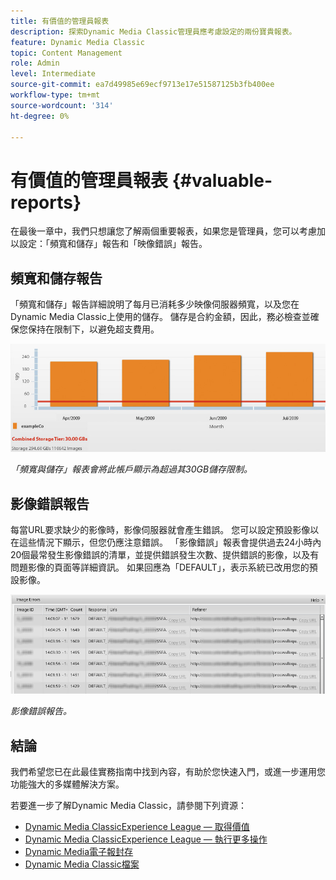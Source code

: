 ```yaml
---
title: 有價值的管理員報表
description: 探索Dynamic Media Classic管理員應考慮設定的兩份寶貴報表。
feature: Dynamic Media Classic
topic: Content Management
role: Admin
level: Intermediate
source-git-commit: ea7d49985e69ecf9713e17e51587125b3fb400ee
workflow-type: tm+mt
source-wordcount: '314'
ht-degree: 0%

---
```



# 有價值的管理員報表 {#valuable-reports}

在最後一章中，我們只想讓您了解兩個重要報表，如果您是管理員，您可以考慮加以設定：「頻寬和儲存」報告和「映像錯誤」報告。

## 頻寬和儲存報告

「頻寬和儲存」報告詳細說明了每月已消耗多少映像伺服器頻寬，以及您在Dynamic Media Classic上使用的儲存。 儲存是合約金額，因此，務必檢查並確保您保持在限制下，以避免超支費用。

![影像](assets/valuable-reports/reports-1.jpg)

_「頻寬與儲存」報表會將此帳戶顯示為超過其30GB儲存限制。_

## 影像錯誤報告

每當URL要求缺少的影像時，影像伺服器就會產生錯誤。 您可以設定預設影像以在這些情況下顯示，但您仍應注意錯誤。 「影像錯誤」報表會提供過去24小時內20個最常發生影像錯誤的清單，並提供錯誤發生次數、提供錯誤的影像，以及有問題影像的頁面等詳細資訊。 如果回應為「DEFAULT」，表示系統已改用您的預設影像。

![影像](assets/valuable-reports/reports-2.jpg)

_影像錯誤報告。_

## 結論

我們希望您已在此最佳實務指南中找到內容，有助於您快速入門，或進一步運用您功能強大的多媒體解決方案。

若要進一步了解Dynamic Media Classic，請參閱下列資源：

- [Dynamic Media ClassicExperience League — 取得價值](https://guided.adobe.com/?launch=AEM-5a#recommended/solutions/experience-manager)
- [Dynamic Media ClassicExperience League — 執行更多操作](https://guided.adobe.com/?launch=AEM-6a#recommended/solutions/experience-manager)
- [Dynamic Media電子報封存](https://experienceleague.adobe.com/docs/dynamic-media-classic/using/dynamic-media-newsletter.html)
- [Dynamic Media Classic檔案](https://experienceleague.adobe.com/docs/dynamic-media-classic/using/home.html)
